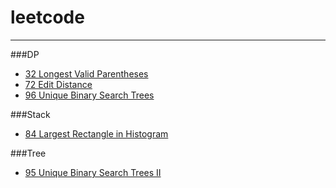 # leetcode

***
###DP
  * [32 Longest Valid Parentheses](32/solution.cpp)
  * [72 Edit Distance](72/solution.cpp)
  * [96 Unique Binary Search Trees](96/solution.cpp)


###Stack
  * [84 Largest Rectangle in Histogram](84/solution.cpp)

###Tree
  * [95 Unique Binary Search Trees II](95/solution.cpp)
